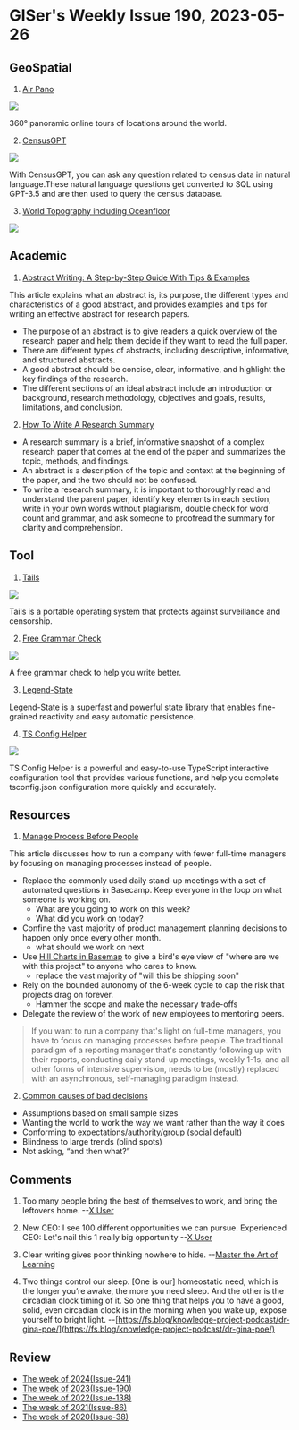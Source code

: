 # GISer's Weekly Issue 190, 2023-05-26

## GeoSpatial

1. [Air Pano](https://www.airpano.com/)

![](https://imgs.zhubai.love/72a48878f2b24c698d3198de7bb1263b_2192261542853668864.png)

360° panoramic online tours of locations around the world.

2. [CensusGPT](https://github.com/caesarhq/textSQL)

![](https://user-images.githubusercontent.com/10172332/224270303-087495bd-2391-4e1f-a8ad-ef5ae49ace0c.png)

With CensusGPT, you can ask any question related to census data in natural language.These natural language questions get converted to SQL using GPT-3.5 and are then used to query the census database.

3. [World Topography including Oceanfloor](https://twitter.com/Locati0ns/status/1663542557975126016?cxt=HHwWgIDRzZDJi5YuAAAA)

![](https://pbs.twimg.com/media/FxYXHJhaIAA1OOf?format=jpg&name=small)

## Academic

1. [Abstract Writing: A Step-by-Step Guide With Tips & Examples](https://typeset.io/resources/abstract-writing-a-step-by-step-guide-with-examples/)

This article explains what an abstract is, its purpose, the different types and characteristics of a good abstract, and provides examples and tips for writing an effective abstract for research papers.

- The purpose of an abstract is to give readers a quick overview of the research paper and help them decide if they want to read the full paper.
- There are different types of abstracts, including descriptive, informative, and structured abstracts.
- A good abstract should be concise, clear, informative, and highlight the key findings of the research.
- The different sections of an ideal abstract include an introduction or background, research methodology, objectives and goals, results, limitations, and conclusion.

2. [How To Write A Research Summary](https://typeset.io/resources/how-to-write-research-summary-everything-you-need-to-know/)

- A research summary is a brief, informative snapshot of a complex research paper that comes at the end of the paper and summarizes the topic, methods, and findings.
- An abstract is a description of the topic and context at the beginning of the paper, and the two should not be confused.
- To write a research summary, it is important to thoroughly read and understand the parent paper, identify key elements in each section, write in your own words without plagiarism, double check for word count and grammar, and ask someone to proofread the summary for clarity and comprehension.

## Tool

1. [Tails](https://tails.boum.org/index.en.html)

![](https://cdn.beekka.com/blogimg/asset/202301/bg2023010701.webp)

Tails is a portable operating system that protects against surveillance and censorship.

2. [Free Grammar Check](https://writer.com/grammar-checker/)

![](https://imgs.zhubai.love/64142af6d137412da5fb79a36f6831d8_2192261542853668864.png)

A free grammar check to help you write better.

3. [Legend-State](https://github.com/LegendApp/legend-state)

Legend-State is a superfast and powerful state library that enables fine-grained reactivity and easy automatic persistence.

4. [TS Config Helper](https://github.com/yue1123/ts-config-helper)

![](https://user-images.githubusercontent.com/61490799/236690176-eac241c6-8c2b-43a7-b36c-e8d89b82cb6d.png)

TS Config Helper is a powerful and easy-to-use TypeScript interactive configuration tool that provides various functions, and help you complete tsconfig.json configuration more quickly and accurately.

## Resources

1. [Manage Process Before People](https://world.hey.com/dhh/manage-process-before-people-20736695)

This article discusses how to run a company with fewer full-time managers by focusing on managing processes instead of people.

- Replace the commonly used daily stand-up meetings with a set of automated questions in Basecamp. Keep everyone in the loop on what someone is working on.
  - What are you going to work on this week?
  - What did you work on today?
- Confine the vast majority of product management planning decisions to happen only once every other month.
  - what should we work on next
- Use [Hill Charts in Basemap](https://basecamp.com/features/hill-charts) to give a bird's eye view of "where are we with this project" to anyone who cares to know.
  - replace the vast majority of "will this be shipping soon"
- Rely on the bounded autonomy of the 6-week cycle to cap the risk that projects drag on forever.
  - Hammer the scope and make the necessary trade-offs
- Delegate the review of the work of new employees to mentoring peers.

> If you want to run a company that's light on full-time managers, you have to focus on managing processes before people. The traditional paradigm of a reporting manager that's constantly following up with their reports, conducting daily stand-up meetings, weekly 1-1s, and all other forms of intensive supervision, needs to be (mostly) replaced with an asynchronous, self-managing paradigm instead.

2. [Common causes of bad decisions](https://fs.blog/brain-food/june-4-2023/)

- Assumptions based on small sample sizes
- Wanting the world to work the way we want rather than the way it does
- Conforming to expectations/authority/group (social default)
- Blindness to large trends (blind spots)
- Not asking, “and then what?”

## Comments

1. Too many people bring the best of themselves to work, and bring the leftovers home.
   --[X User](https://twitter.com/cecile_mcm/status/1663253950466752532)

2. New CEO: I see 100 different opportunities we can pursue. Experienced CEO: Let's nail this 1 really big opportunity
   --[X User](https://twitter.com/aymanalabdul/status/1663344029663211520)

3. Clear writing gives poor thinking nowhere to hide.
   --[Master the Art of Learning](https://fs.blog/feynman-technique/)

4. Two things control our sleep. [One is our] homeostatic need, which is the longer you’re awake, the more you need sleep. And the other is the circadian clock timing of it. So one thing that helps you to have a good, solid, even circadian clock is in the morning when you wake up, expose yourself to bright light.
   --[https://fs.blog/knowledge-project-podcast/dr-gina-poe/](https://fs.blog/knowledge-project-podcast/dr-gina-poe/)

## Review

- [The week of 2024(Issue-241)](../2024/issue-241.md)
- [The week of 2023(Issue-190)](../2023/issue-190.md)
- [The week of 2022(Issue-138)](../2022/issue-138.md)
- [The week of 2021(Issue-86)](../2021/issue-86.md)
- [The week of 2020(Issue-38)](../2020/issue-38.md)
